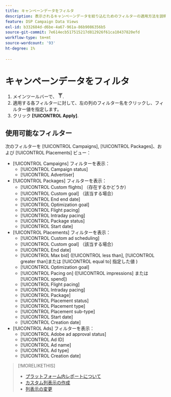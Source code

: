 ```yaml
---
title: キャンペーンデータをフィルタ
description: 表示されるキャンペーンデータを絞り込むためのフィルターの適用方法を説明します。
feature: DSP Campaign Data Views
exl-id: b332684d-d6be-4a67-961a-86b9086356b5
source-git-commit: 7e614ecb517515217d812926f61ca10437820efd
workflow-type: tm+mt
source-wordcount: '93'
ht-degree: 1%

---
```


# キャンペーンデータをフィルタ

1. メインツールバーで、 ![フィルターボタン](/help/dsp/assets/filter.png).
1. 適用する各フィルターに対して、左の列のフィルター名をクリックし、フィルター値を指定します。
1. クリック **[!UICONTROL Apply]**.

## 使用可能なフィルター

次のフィルターを [!UICONTROL Campaigns], [!UICONTROL Packages]、および [!UICONTROL Placements] ビュー：

* [!UICONTROL Campaigns] フィルターを表示：
   * [!UICONTROL Campaign status]
   * [!UICONTROL Advertiser]
* [!UICONTROL Packages] フィルターを表示：
   * [!UICONTROL Custom flights] （存在するかどうか）
   * [!UICONTROL Custom goal] （該当する場合）
   * [!UICONTROL End end date]
   * [!UICONTROL Optimization goal]
   * [!UICONTROL Flight pacing]
   * [!UICONTROL Intraday pacing]
   * [!UICONTROL Package status]
   * [!UICONTROL Start date]
* [!UICONTROL Placements] フィルターを表示：
   * [!UICONTROL Custom ad scheduling]
   * [!UICONTROL Custom goal] （該当する場合）
   * [!UICONTROL End date]
   * [!UICONTROL Max bid] ([!UICONTROL less than], [!UICONTROL greater than]または [!UICONTROL equal to] 指定した値 )
   * [!UICONTROL Optimization goal]
   * [!UICONTROL Pacing on] ([!UICONTROL impressions] または [!UICONTROL spend])
   * [!UICONTROL Flight pacing]
   * [!UICONTROL Intraday pacing]
   * [!UICONTROL Package]
   * [!UICONTROL Placement status]
   * [!UICONTROL Placement type]
   * [!UICONTROL Placement sub-type]
   * [!UICONTROL Start date]
   * [!UICONTROL Creation date]
* [!UICONTROL Ads] フィルターを表示：
   * [!UICONTROL Adobe ad approval status]
   * [!UICONTROL Ad ID]
   * [!UICONTROL Ad name]
   * [!UICONTROL Ad type]
   * [!UICONTROL Creation date]

>[!MORELIKETHIS]
>
>* [プラットフォーム内レポートについて](campaign-reports-about.md)
>* [カスタム列表示の作成](column-view-create.md)
>* [列表示の変更](column-view-change.md)

